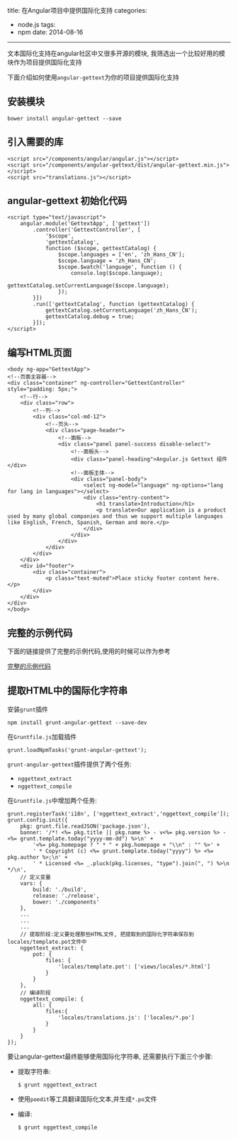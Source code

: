 title: 在Angular项目中提供国际化支持
categories:
  - node.js
tags:
  - npm
date: 2014-08-16
---

文本国际化支持在angular社区中又很多开源的模块, 我筛选出一个比较好用的模块作为项目提供国际化支持

下面介绍如何使用`angular-gettext`为你的项目提供国际化支持

## 安装模块

```
bower install angular-gettext --save
```

<!-- more -->

## 引入需要的库

```
<script src="/components/angular/angular.js"></script>
<script src="/components/angular-gettext/dist/angular-gettext.min.js"></script>
<script src="translations.js"></script>
```
## angular-gettext 初始化代码

```
<script type="text/javascript">
    angular.module('GettextApp', ['gettext'])
        .controller('GettextController', [
            '$scope',
            'gettextCatalog',
            function ($scope, gettextCatalog) {
                $scope.languages = ['en', 'zh_Hans_CN'];
                $scope.language = 'zh_Hans_CN';
                $scope.$watch('language', function () {
                    console.log($scope.language);
                    gettextCatalog.setCurrentLanguage($scope.language);
                });
        }])
        .run(['gettextCatalog', function (gettextCatalog) {
            gettextCatalog.setCurrentLanguage('zh_Hans_CN');
            gettextCatalog.debug = true;
        }]);
</script>
```

## 编写HTML页面

```
<body ng-app="GettextApp">
<!--页面主容器-->
<div class="container" ng-controller="GettextController" style="padding: 5px;">
    <!--行-->
    <div class="row">
        <!--列-->
        <div class="col-md-12">
            <!--页头-->
            <div class="page-header">
                <!--面板-->
                <div class="panel panel-success disable-select">
                    <!--面板头-->
                    <div class="panel-heading">Angular.js Gettext 组件</div>
                    <!--面板主体-->
                    <div class="panel-body">
                        <select ng-model="language" ng-options="lang for lang in languages"></select>
                        <div class="entry-content">
                            <h1 translate>Introduction</h1>
                            <p translate>Our application is a product used by many global companies and thus we support multiple languages like English, French, Spanish, German and more.</p>
                        </div>
                    </div>
                </div>
            </div>
        </div>
    </div>
    <div id="footer">
        <div class="container">
            <p class="text-muted">Place sticky footer content here.</p>
        </div>
    </div>
</div>
</body>
```

## 完整的示例代码

下面的链接提供了完整的示例代码,使用的时候可以作为参考

[完整的示例代码][1]

## 提取HTML中的国际化字符串

安装`grunt`插件

```
npm install grunt-angular-gettext --save-dev
```

在`Gruntfile.js`加载插件

```
grunt.loadNpmTasks('grunt-angular-gettext');
```

`grunt-angular-gettext`插件提供了两个任务:

- `nggettext_extract`
- `nggettext_compile`

在`Gruntfile.js`中增加两个任务:

```
grunt.registerTask('i18n', ['nggettext_extract','nggettext_compile']);
grunt.config.init({
    pkg: grunt.file.readJSON('package.json'),
    banner: '/*! <%= pkg.title || pkg.name %> - v<%= pkg.version %> - <%= grunt.template.today("yyyy-mm-dd") %>\n' +
        '<%= pkg.homepage ? " * " + pkg.homepage + "\\n" : "" %>' +
        ' * Copyright (c) <%= grunt.template.today("yyyy") %> <%= pkg.author %>;\n' +
        ' * Licensed <%= _.pluck(pkg.licenses, "type").join(", ") %>\n */\n',
    // 定义变量
    vars: {
        build: './build',
        release: './release',
        bower: './components'
    },
    ...
    ...
    ...
    // 提取阶段:定义要处理那些HTML文件, 把提取到的国际化字符串保存到 locales/template.pot文件中
    nggettext_extract: {
        pot: {
            files: {
                'locales/template.pot': ['views/locales/*.html']
            }
        }
    },
    // 编译阶段
    nggettext_compile: {
        all: {
            files:{
                'locales/translations.js': ['locales/*.po']
            }
        }
    }
});
```


要让angular-gettext最终能够使用国际化字符串, 还需要执行下面三个步骤:


- 提取字符串:

    ```
    $ grunt nggettext_extract
    ```

- 使用`poedit`等工具翻译国际化文本,并生成`*.po`文件

- 编译:

    ```
    $ grunt nggettext_compile
    ```

  [1]: /code/gettext/gettext.html


